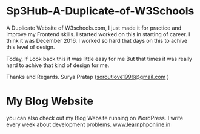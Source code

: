 # Sp3Hub-A-Duplicate-of-W3Schools

A Duplicate Website of W3schools.com, I just made it for practice and improve my Frontend skills. I started worked on this in starting of career. I think it was December 2016. I worked so hard that days on this to achive this level of design.

 <!-- 
   *
   * I Basically used HTML, CSS, JavaScript, Jquery(old Library), Bootstrap, PHP, MYSQLi.
   *
  -->

Today, If Look back this it was little easy for me But that times it was really hard to achive that kind of design for me.

Thanks and Regards.
Surya Pratap (soroutlove1996@gmail.com )

# My Blog Website

you can also check out my Blog Website running on WordPress. I write every week about development problems.
www.learnphponline.in
